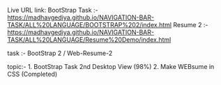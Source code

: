
 Live URL link:
    BootStrap Task :- https://madhavgediya.github.io/NAVIGATION-BAR-TASK/ALL%20LANGUAGE/BOOTSTRAP%202/index.html
    Resume 2       :- https://madhavgediya.github.io/NAVIGATION-BAR-TASK/ALL%20LANGUAGE/Resume%20Demo/index.html

task :- BootStrap 2 / Web-Resume-2

topic:-
    1. BootStrap Task 2nd Desktop View (98%)
    2. Make WEBsume in CSS (Completed)












